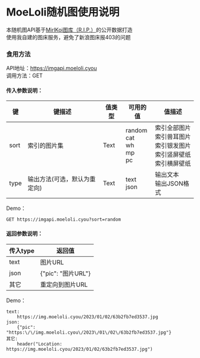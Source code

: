 # MoeLoli随机图使用说明
本随机图API基于[MirlKoi图库（R.I.P.）](https://iw233.cn)的公开数据打造<br>
使用我自建的图床服务，避免了新浪图床报403的问题<br>
### 食用方法
API地址：https://imgapi.moeloli.cyou<br>
调用方法：GET<br>
#### 传入参数说明：
| 键 | 键描述 | 值类型 | 可用的值 | 值描述 |
| --- | --- | --- | --- | --- |
| sort | 索引的图片集 | Text | random<br>cat<br>wh<br>mp<br>pc | 索引全部图片<br>索引兽耳图片<br>索引银发图片<br>索引竖屏壁纸<br>索引横屏壁纸 |
| type | 输出方法(可选，默认为重定向) | Text | text<br>json | 输出文本<br>输出JSON格式 |

Demo：<br>
```
GET https://imgapi.moeloli.cyou?sort=random
```
#### 返回参数说明：
| 传入type | 返回值 |
| --- | --- |
| text | 图片URL |
| json | {"pic": "图片URL"} |
| 其它 | 重定向到图片URL |

Demo：<br>
```
text:
    https://img.moeloli.cyou/2023/01/02/63b2fb7ed3537.jpg
json:
    {"pic": "https:\/\/img.moeloli.cyou\/2023\/01\/02\/63b2fb7ed3537.jpg"}
其它:
    header("Location: https://img.moeloli.cyou/2023/01/02/63b2fb7ed3537.jpg")
```
